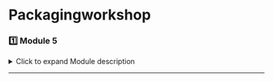 # Packagingworkshop

### 1️⃣ Module 5

<details>
<summary>Click to expand Module description</summary>

# Package Design And Modeling: Building A Semiconductor Package From Scratch

Lesson 1: Introduction To Package Cross-Section Modelling In Ansys Electronics Desktop

Lesson 2: Creating The Die And Substrate In AEDT

Lesson 3: Adding Die Attach And Bond Pads

Lesson 4: Wire Bond Creation and Material Assignment

Lesson 5: Applying Mold Compound and Finalizing the Package Model 

</details>

---
